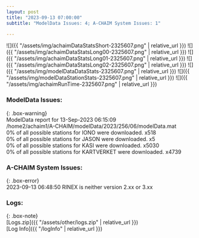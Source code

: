 ```yaml
---
layout: post
title: "2023-09-13 07:00:00"
subtitle: "ModelData Issues: 4; A-CHAIM System Issues: 1"

---
```


![]({{ "/assets/img/achaimDataStatsShort-2325607.png" | relative_url }})
![]({{ "/assets/img/achaimDataStatsLong00-2325607.png" | relative_url }})
![]({{ "/assets/img/achaimDataStatsLong01-2325607.png" | relative_url }})
![]({{ "/assets/img/achaimDataStatsLong02-2325607.png" | relative_url }})
![]({{ "/assets/img/modelDataDataStats-2325607.png" | relative_url }})
![]({{ "/assets/img/modelDataStationStats-2325607.png" | relative_url }})
![]({{ "/assets/img/achaimRunTime-2325607.png" | relative_url }})


### ModelData Issues:  
  
{: .box-warning}  
 ModelData report for 13-Sep-2023 06:15:09   
 /home2/achaim1/A-CHAIM/modelData/2023/256/06/modelData.mat   
 0% of all possible stations for IONO were downloaded. x518   
 0% of all possible stations for JASON were downloaded. x5   
 0% of all possible stations for KASI were downloaded. x5030   
 0% of all possible stations for KARTVERKET were downloaded. x4739   
  
### A-CHAIM System Issues:  
  
{: .box-error}  
2023-09-13 06:48:50 RINEX is neither version 2.xx or 3.xx  

### Logs:  
  
{: .box-note}  
[Logs.zip]({{ "/assets/other/logs.zip" | relative_url }})  
[Log Info]({{ "/logInfo" | relative_url }})  
